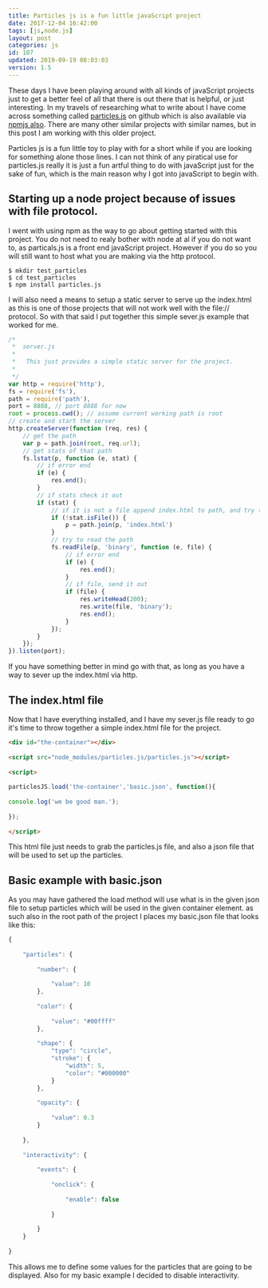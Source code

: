 ```yaml
---
title: Particles js is a fun little javaScript project
date: 2017-12-04 16:42:00
tags: [js,node.js]
layout: post
categories: js
id: 107
updated: 2019-09-19 08:03:03
version: 1.5
---
```


These days I have been playing around with all kinds of javaScript projects just to get a better feel of all that there is out there that is helpful, or just interesting. In my travels of researching what to write about I have come across something called [particles.js](https://github.com/VincentGarreau/particles.js) on github which is also available via [npmjs also](https://www.npmjs.com/package/particles.js). There are many other similar projects with similar names, but in this post I am working with this older project.

Particles js is a fun little toy to play with for a short while if you are looking for something alone those lines. I can not think of any piratical use for particles.js really it is just a fun artful thing to do with javaScript just for the sake of fun, which is the main reason why I got into javaScript to begin with.

<!-- more -->

## Starting up a node project because of issues with file protocol.

I went with using npm as the way to go about getting started with this project. You do not need to realy bother with node at al if you do not want to, as particals.js is a front end javaScript project. However if you do so you will still want to host what you are making via the http protocol.

```
$ mkdir test_particles
$ cd test_particles
$ npm install particles.js
```

I will also need a means to setup a static server to serve up the index.html as this is one of those projects that will not work well with the file:// protocol. So with that said I put together this simple sever.js example that worked for me.

```js
/*
 *  server.js
 *
 *   This just provides a simple static server for the project.
 *
 */
var http = require('http'),
fs = require('fs'),
path = require('path'),
port = 8888, // port 8888 for now
root = process.cwd(); // assume current working path is root
// create and start the server
http.createServer(function (req, res) {
    // get the path
    var p = path.join(root, req.url);
    // get stats of that path
    fs.lstat(p, function (e, stat) {
        // if error end
        if (e) {
            res.end();
        }
        // if stats check it out
        if (stat) {
            // if it is not a file append index.html to path, and try that
            if (!stat.isFile()) {
                p = path.join(p, 'index.html')
            }
            // try to read the path
            fs.readFile(p, 'binary', function (e, file) {
                // if error end
                if (e) {
                    res.end();
                }
                // if file, send it out
                if (file) {
                    res.writeHead(200);
                    res.write(file, 'binary');
                    res.end();
                }
            });
        }
    });
}).listen(port);
```

If you have something better in mind go with that, as long as you have a way to sever up the index.html via http.

## The index.html file

Now that I have everything installed, and I have my sever.js file ready to go it's time to throw together a simple index.html file for the project.

```html
<div id="the-container"></div>
 
<script src="node_modules/particles.js/particles.js"></script>
 
<script>
 
particlesJS.load('the-container','basic.json', function(){
 
console.log('we be good man.');
 
});
 
</script>
```

This html file just needs to grab the particles.js file, and also a json file that will be used to set up the particles.

## Basic example with basic.json

As you may have gathered the load method will use what is in the given json file to setup particles which will be used in the given container element. as such also in the root path of the project I places my basic.json file that looks like this:

```js
{
 
    "particles": {
 
        "number": {
 
            "value": 10
        },
 
        "color": {
 
            "value": "#00ffff"
        },
 
        "shape": {
            "type": "circle",
            "stroke": {
                "width": 5,
                "color": "#000000"
            }
        },
 
        "opacity": {
 
            "value": 0.3
        }
 
    },
 
    "interactivity": {
 
        "events": {
 
            "onclick": {
 
                "enable": false
 
            }
 
        }
    }
 
}
```

This allows me to define some values for the particles that are going to be displayed. Also for my basic example I decided to disable interactivity.